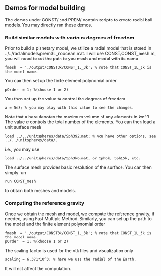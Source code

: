 ## Demos for model building
The demos under CONST/ and PREM/ contain scripts to create radial ball models. You may directly run these demos. 

### Build similar models with various degrees of freedom 
Prior to build a planetary model, we utilize a radial model that is stored in ../../radialmodels/prem3L_noocean.mat. 
I will use CONST/CONST_mesh.m, you will need to set the path to you mesh and model with its name 
~~~
fmesh  = './output/CONST3k/CONST_1L_3k'; % note that CONST_1L_3k is the model name. 
~~~
You can then set up the finite element polynomial order 
~~~
pOrder  = 1; %(choose 1 or 2)
~~~
You then set up the value to contral the degrees of freedom 
~~~
a = 5e8; % you may play with this value to see the changes. 
~~~
Note that a here denotes the maximum volumn of any elements in km^3. The value _a_ controls the total number of the elements. 
You can then load a unit surface mesh 
~~~
load ../../unitspheres/data/Sph392.mat; % you have other options, see ../../unitspheres/data/. 
~~~
i.e., you may use 
~~~
load ../../unitspheres/data/Sph3k6.mat; or Sph6k, Sph15k, etc.  
~~~
The surface mesh provides basic resolution of the surface. You can then simply run 
~~~
run CONST_mesh
~~~
to obtain both meshes and models. 

### Computing the reference gravity 
Once we obtain the mesh and model, we compute the reference gravity, if needed, using Fast Multiple Method. 
Similarly, you can set up the path to the model and the finite element polynomial order 
~~~
fmesh  = './output/CONST3k/CONST_1L_3k'; % note that CONST_1L_3k is the model name. 
pOrder  = 1; %(choose 1 or 2)
~~~
The scaling factor is used for the vtk files and visualization only 
~~~
scaling = 6.371*10^3; % here we use the radial of the Earth. 
~~~
It will not affect the computation. 


